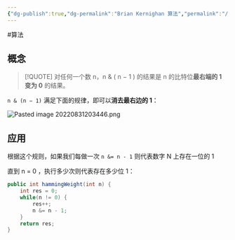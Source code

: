 ```yaml
---
{"dg-publish":true,"dg-permalink":"Brian Kernighan 算法","permalink":"/Brian Kernighan 算法/"}
---
```



#算法 

## 概念

> [!QUOTE] 
> 对任何一个数 n，n & ( n − 1 ) 的结果是 n 的比特位**最右端的 1 变为 0** 的结果。

`n & (n − 1)` 满足下面的规律，即可以**消去最右边的 1**：

![Pasted image 20220831203446.png](/img/user/attachments/images/Pasted%20image%2020220831203446.png)

## 应用

根据这个规则，如果我们每做一次 `n &= n - 1` 则代表数字 N 上存在一位的 1

直到 n = 0 ，执行多少次则代表存在多少位 1：

```java
public int hammingWeight(int n) {
    int res = 0;
    while(n != 0) {
        res++;
        n &= n - 1;
    }
    return res;
}
```

